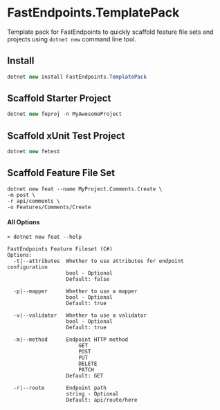 # FastEndpoints.TemplatePack
Template pack for FastEndpoints to quickly scaffold feature file sets and projects using `dotnet new` command line tool.

## Install
```cs
dotnet new install FastEndpoints.TemplatePack
```

## Scaffold Starter Project
```cs
dotnet new feproj -n MyAwesomeProject
```

## Scaffold xUnit Test Project
```cs
dotnet new fetest
```

## Scaffold Feature File Set
```
dotnet new feat --name MyProject.Comments.Create \
-m post \
-r api/comments \
-o Features/Comments/Create
```

#### All Options

```
> dotnet new feat --help

FastEndpoints Feature Fileset (C#)
Options:
  -t|--attributes  Whether to use attributes for endpoint configuration
                   bool - Optional
                   Default: false

  -p|--mapper      Whether to use a mapper
                   bool - Optional
                   Default: true

  -v|--validator   Whether to use a validator
                   bool - Optional
                   Default: true

  -m|--method      Endpoint HTTP method
                       GET
                       POST
                       PUT
                       DELETE
                       PATCH
                   Default: GET

  -r|--route       Endpoint path
                   string - Optional
                   Default: api/route/here
```